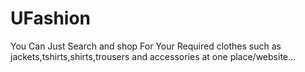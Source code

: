 # UFashion

You Can Just Search and shop For Your Required clothes such as jackets,tshirts,shirts,trousers and accessories at one place/website...
